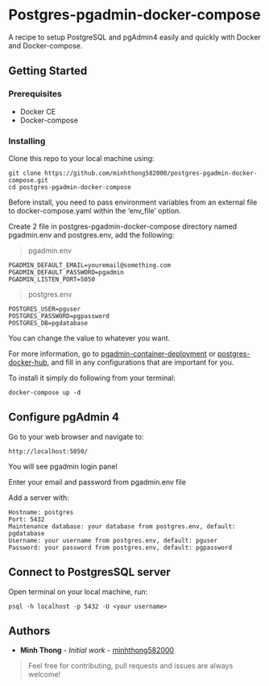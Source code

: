 # Postgres-pgadmin-docker-compose

A recipe to setup PostgreSQL and pgAdmin4 easily and quickly with Docker and Docker-compose.

## Getting Started

### Prerequisites

-   Docker CE
-   Docker-compose

### Installing

Clone this repo to your local machine using:

```
git clone https://github.com/minhthong582000/postgres-pgadmin-docker-compose.git
cd postgres-pgadmin-docker-compose
```

Before install, you need to pass environment variables from an external file to docker-compose.yaml within the ‘env_file’ option.

Create 2 file in postgres-pgadmin-docker-compose directory named pgadmin.env and postgres.env, add the following:

> pgadmin.env

```
PGADMIN_DEFAULT_EMAIL=youremail@something.com
PGADMIN_DEFAULT_PASSWORD=pgadmin
PGADMIN_LISTEN_PORT=5050
```

> postgres.env

```
POSTGRES_USER=pguser
POSTGRES_PASSWORD=pgpassword
POSTGRES_DB=pgdatabase
```

You can change the value to whatever you want.

For more information, go to [pgadmin-container-deployment](https://www.pgadmin.org/docs/pgadmin4/development/container_deployment.html#environment-variables) or [postgres-docker-hub](https://hub.docker.com/_/postgres?tab=description), and fill in any configurations that are important for you.

To install it simply do following from your terminal:

```
docker-compose up -d
```

## Configure pgAdmin 4

Go to your web browser and navigate to:

```
http://localhost:5050/
```

You will see pgadmin login panel

Enter your email and password from pgadmin.env file

Add a server with:

```
Hostname: postgres
Port: 5432
Maintenance database: your database from postgres.env, default: pgdatabase
Username: your username from postgres.env, default: pguser
Password: your password from postgres.env, default: pgpassword
```

## Connect to PostgresSQL server

Open terminal on your local machine, run:

```
psql -h localhost -p 5432 -U <your username>
```

## Authors

-   **Minh Thong** - _Initial work_ - [minhthong582000](https://github.com/minhthong582000)

> Feel free for contributing, pull requests and issues are always welcome!
